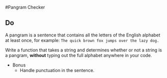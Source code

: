 #Pangram Checker


## Do
A pangram is a sentence that contains all the letters of the English alphabet at least once, for example: `The quick brown fox jumps over the lazy dog.`

Write a function that takes a string and determines whether or not a string is a pangram, **without** typing out the full alphabet anywhere in your code.


* Bonus
  * Handle punctuation in the sentence.
